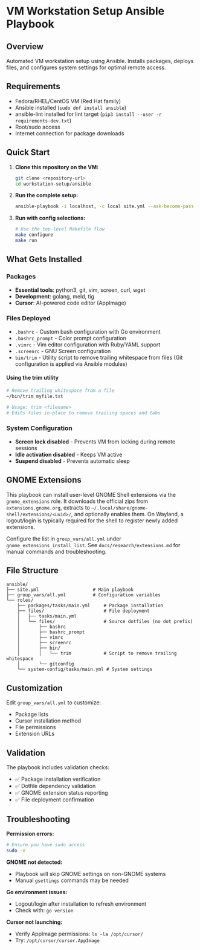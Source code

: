# VM Workstation Setup Ansible Playbook
<!-- Generated By: Cursor (Claude Sonnet 4) -->

## Overview
Automated VM workstation setup using Ansible. Installs packages, deploys files, and configures system settings for optimal remote access.

## Requirements
- Fedora/RHEL/CentOS VM (Red Hat family)
- Ansible installed (`sudo dnf install ansible`)
- ansible-lint installed for lint target (`pip3 install --user -r requirements-dev.txt`)
- Root/sudo access
- Internet connection for package downloads

## Quick Start

1. **Clone this repository on the VM:**
   ```bash
   git clone <repository-url>
   cd workstation-setup/ansible
   ```

2. **Run the complete setup:**
   ```bash
   ansible-playbook -i localhost, -c local site.yml --ask-become-pass
   ```

3. **Run with config selections:**
   ```bash
   # Use the top-level Makefile flow
   make configure
   make run
   ```

## What Gets Installed

### Packages
- **Essential tools**: python3, git, vim, screen, curl, wget
- **Development**: golang, meld, tig
- **Cursor**: AI-powered code editor (AppImage)

### Files Deployed
- `.bashrc` - Custom bash configuration with Go environment
- `.bashrc_prompt` - Color prompt configuration
- `.vimrc` - Vim editor configuration with Ruby/YAML support
- `.screenrc` - GNU Screen configuration
- `bin/trim` - Utility script to remove trailing whitespace from files
  (Git configuration is applied via Ansible modules)

#### Using the trim utility
```bash
# Remove trailing whitespace from a file
~/bin/trim myfile.txt

# Usage: trim <filename>
# Edits files in-place to remove trailing spaces and tabs
```

### System Configuration
- **Screen lock disabled** - Prevents VM from locking during remote sessions
- **Idle activation disabled** - Keeps VM active
- **Suspend disabled** - Prevents automatic sleep

## GNOME Extensions

This playbook can install user-level GNOME Shell extensions via the `gnome_extensions` role. It downloads the official zips from `extensions.gnome.org`, extracts to `~/.local/share/gnome-shell/extensions/<uuid>/`, and optionally enables them. On Wayland, a logout/login is typically required for the shell to register newly added extensions.

Configure the list in `group_vars/all.yml` under `gnome_extensions_install_list`. See `docs/research/extensions.md` for manual commands and troubleshooting.

## File Structure
```
ansible/
├── site.yml                    # Main playbook
├── group_vars/all.yml          # Configuration variables
└── roles/
    ├── packages/tasks/main.yml     # Package installation
    ├── files/                      # File deployment
    │   ├── tasks/main.yml
    │   └── files/                  # Source dotfiles (no dot prefix)
    │       ├── bashrc
    │       ├── bashrc_prompt
    │       ├── vimrc
    │       ├── screenrc
    │       ├── bin/
    │       │   └── trim            # Script to remove trailing whitespace
    │       └── gitconfig
    └── system-config/tasks/main.yml # System settings
```

## Customization

Edit `group_vars/all.yml` to customize:
- Package lists
- Cursor installation method
- File permissions
- Extension URLs

## Validation

The playbook includes validation checks:
- ✅ Package installation verification
- ✅ Dotfile dependency validation
- ✅ GNOME extension status reporting
- ✅ File deployment confirmation

## Troubleshooting

**Permission errors:**
```bash
# Ensure you have sudo access
sudo -v
```

**GNOME not detected:**
- Playbook will skip GNOME settings on non-GNOME systems
- Manual `gsettings` commands may be needed

**Go environment issues:**
- Logout/login after installation to refresh environment
- Check with: `go version`

**Cursor not launching:**
- Verify AppImage permissions: `ls -la /opt/cursor/`
- Try: `/opt/cursor/cursor.AppImage`